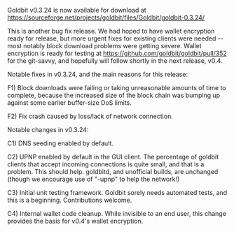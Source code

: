 Goldbit v0.3.24 is now available for download at
https://sourceforge.net/projects/goldbit/files/Goldbit/goldbit-0.3.24/

This is another bug fix release.  We had hoped to have wallet encryption ready for release, but more urgent fixes for existing clients were needed -- most notably block download problems were getting severe.  Wallet encryption is ready for testing at https://github.com/goldbit/goldbit/pull/352 for the git-savvy, and hopefully will follow shortly in the next release, v0.4.

Notable fixes in v0.3.24, and the main reasons for this release:

F1) Block downloads were failing or taking unreasonable amounts of time to complete, because the increased size of the block chain was bumping up against some earlier buffer-size DoS limits.

F2) Fix crash caused by loss/lack of network connection.

Notable changes in v0.3.24:

C1) DNS seeding enabled by default.

C2) UPNP enabled by default in the GUI client.  The percentage of goldbit clients that accept incoming connections is quite small, and that is a problem.  This should help.  goldbitd, and unofficial builds, are unchanged (though we encourage use of "-upnp" to help the network!)

C3) Initial unit testing framework.  Goldbit sorely needs automated tests, and this is a beginning.  Contributions welcome.

C4) Internal wallet code cleanup.  While invisible to an end user, this change provides the basis for v0.4's wallet encryption.
